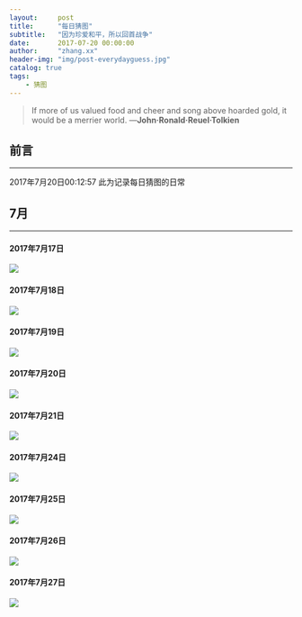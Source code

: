 ```yaml
---
layout:     post
title:      "每日猜图"
subtitle:   "因为珍爱和平，所以回首战争"
date:       2017-07-20 00:00:00
author:     "zhang.xx"
header-img: "img/post-everydayguess.jpg"
catalog: true
tags:
    - 猜图
---
```


> If more of us valued food and cheer and song above hoarded gold, it would be a merrier world.
>                                                                —**John·Ronald·Reuel·Tolkien**

                                         

##  前言
---

2017年7月20日00:12:57
此为记录每日猜图的日常

## 7月
---
#### 2017年7月17日
![](http://otcj7rnd2.bkt.clouddn.com/20170717.jpg)

#### 2017年7月18日
![](http://otcj7rnd2.bkt.clouddn.com/20170718.jpg)

#### 2017年7月19日
![](http://otcj7rnd2.bkt.clouddn.com/20170719.jpg)

#### 2017年7月20日
![](http://otcj7rnd2.bkt.clouddn.com/20170720.jpg)

#### 2017年7月21日
![](http://otcj7rnd2.bkt.clouddn.com/20170721.jpg)

#### 2017年7月24日
![](http://otcj7rnd2.bkt.clouddn.com/20170724.jpg)

#### 2017年7月25日
![](http://otcj7rnd2.bkt.clouddn.com/20170725.jpg)

#### 2017年7月26日
![](http://otcj7rnd2.bkt.clouddn.com/20170726.jpg)

#### 2017年7月27日
![](http://otcj7rnd2.bkt.clouddn.com/20170727.jpg)


